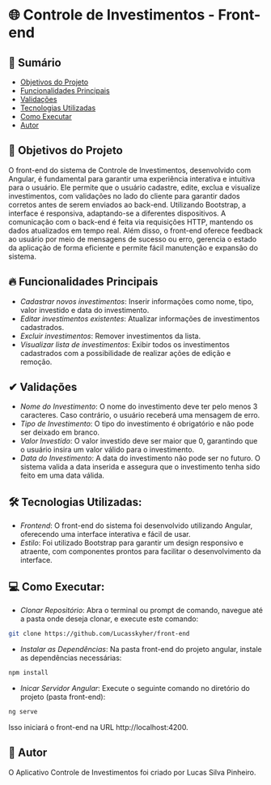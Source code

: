# 🌐 Controle de Investimentos - Front-end

## 📑 Sumário
- [Objetivos do Projeto](#-objetivos-do-projeto)
- [Funcionalidades Principais](#-funcionalidades-principais)
- [Validações](#-validações)
- [Tecnologias Utilizadas](#-tecnologias-utilizadas)
- [Como Executar](#-como-executar)
- [Autor](#-autor)


## 🎯 Objetivos do Projeto
O front-end do sistema de Controle de Investimentos, desenvolvido com Angular, é fundamental para garantir uma experiência interativa e intuitiva para o usuário. Ele permite que o usuário cadastre, edite, exclua e visualize investimentos, com validações no lado do cliente para garantir dados corretos antes de serem enviados ao back-end. Utilizando Bootstrap, a interface é responsiva, adaptando-se a diferentes dispositivos. A comunicação com o back-end é feita via requisições HTTP, mantendo os dados atualizados em tempo real. Além disso, o front-end oferece feedback ao usuário por meio de mensagens de sucesso ou erro, gerencia o estado da aplicação de forma eficiente e permite fácil manutenção e expansão do sistema.

## 🔥 Funcionalidades Principais
- *Cadastrar novos investimentos*: Inserir informações como nome, tipo, valor investido e data do investimento.
- *Editar investimentos existentes*: Atualizar informações de investimentos cadastrados.
- *Excluir investimentos*: Remover investimentos da lista.
- *Visualizar lista de investimentos*: Exibir todos os investimentos cadastrados com a possibilidade de realizar ações de edição e remoção.

## ✔ Validações
- *Nome do Investimento*: O nome do investimento deve ter pelo menos 3 caracteres. Caso contrário, o usuário receberá uma mensagem de erro.
- *Tipo de Investimento*: O tipo do investimento é obrigatório e não pode ser deixado em branco.
- *Valor Investido*: O valor investido deve ser maior que 0, garantindo que o usuário insira um valor válido para o investimento.
- *Data do Investimento*: A data do investimento não pode ser no futuro. O sistema valida a data inserida e assegura que o investimento tenha sido feito em uma data válida.

## 🛠 Tecnologias Utilizadas:
- *Frontend*: O front-end do sistema foi desenvolvido utilizando Angular, oferecendo uma interface interativa e fácil de usar.
- *Estilo*: Foi utilizado Bootstrap para garantir um design responsivo e atraente, com componentes prontos para facilitar o desenvolvimento da interface.

## 💻 Como Executar:
- *Clonar Repositório*: Abra o terminal ou prompt de comando, navegue até a pasta onde deseja clonar, e execute este comando:
```sh
git clone https://github.com/Lucasskyher/front-end
```
- *Instalar as Dependências*: Na pasta front-end do projeto angular, instale as dependências necessárias:
```sh
npm install
```
- *Inicar Servidor Angular*: Execute o seguinte comando no diretório do projeto (pasta front-end):
```sh
ng serve
```
Isso iniciará o front-end na URL http://localhost:4200.

## 👥 Autor
O Aplicativo Controle de Investimentos foi criado por Lucas Silva Pinheiro.
